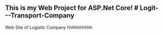 
This is my Web Project for ASP.Net Core! # Logit---Transport-Company
----------------------------------------


Web Site of Logistic Company hhhhhhhhhh

